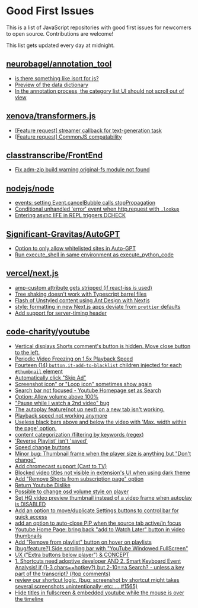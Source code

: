 # Good First Issues

This is a list of JavaScript repositories with good first issues for newcomers to open source. Contributions are welcome!

This list gets updated every day at midnight.

## [neurobagel/annotation_tool](https://github.com/neurobagel/annotation_tool)

- [is there something like isort for js?](https://github.com/neurobagel/annotation_tool/issues/354)
- [Preview of the data dictionary](https://github.com/neurobagel/annotation_tool/issues/415)
- [In the annotation process, the category list UI should not scroll out of view](https://github.com/neurobagel/annotation_tool/issues/239)

## [xenova/transformers.js](https://github.com/xenova/transformers.js)

- [[Feature request] streamer callback for text-generation task](https://github.com/xenova/transformers.js/issues/394)
- [[Feature request] CommonJS compatability](https://github.com/xenova/transformers.js/issues/152)

## [classtranscribe/FrontEnd](https://github.com/classtranscribe/FrontEnd)

- [Fix adm-zip build warning original-fs module not found](https://github.com/classtranscribe/FrontEnd/issues/734)

## [nodejs/node](https://github.com/nodejs/node)

- [events: setting Event.cancelBubble calls stopPropagation](https://github.com/nodejs/node/issues/50401)
- [Conditional unhandled 'error' event when http.request with `.lookup`](https://github.com/nodejs/node/issues/48771)
- [Entering async IIFE in REPL triggers DCHECK](https://github.com/nodejs/node/issues/38685)

## [Significant-Gravitas/AutoGPT](https://github.com/Significant-Gravitas/AutoGPT)

- [Option to only allow whitelisted sites in Auto-GPT](https://github.com/Significant-Gravitas/AutoGPT/issues/5289)
- [Run execute_shell in same environment as execute_python_code](https://github.com/Significant-Gravitas/AutoGPT/issues/1299)

## [vercel/next.js](https://github.com/vercel/next.js)

- [amp-custom attribute gets stripped (if react-jss is used)](https://github.com/vercel/next.js/issues/12243)
- [Tree shaking doesn't work with Typescript barrel files](https://github.com/vercel/next.js/issues/12557)
- [Flash of Unstyled content using Ant Design with Nextjs](https://github.com/vercel/next.js/issues/48483)
- [style: formatting in new Next.js apps deviate from `prettier` defaults](https://github.com/vercel/next.js/issues/54402)
- [Add support for server-timing header](https://github.com/vercel/next.js/issues/12382)

## [code-charity/youtube](https://github.com/code-charity/youtube)

- [Vertical displays Shorts comment's button is hidden. Move close button to the left.](https://github.com/code-charity/youtube/issues/1874)
- [Periodic Video Freezing on 1.5x Playback Speed](https://github.com/code-charity/youtube/issues/1873)
- [Fourteen (14) `button.it-add-to-blacklist` children injected for each `#thumbnail` element](https://github.com/code-charity/youtube/issues/1865)
- [Automatically click "Skip Ad"](https://github.com/code-charity/youtube/issues/1872)
- [Screenshot icon" or "Loop icon" sometimes show again](https://github.com/code-charity/youtube/issues/1859)
- [Search bar not focused - Youtube Homepage set as Search](https://github.com/code-charity/youtube/issues/1858)
- [Option: Allow volume above 100%](https://github.com/code-charity/youtube/issues/1821)
- ["Pause while I watch a 2nd video" bug](https://github.com/code-charity/youtube/issues/1867)
- [The autoplay feature(not up next) on a new tab isn't working.](https://github.com/code-charity/youtube/issues/1851)
- [Playback speed not working anymore](https://github.com/code-charity/youtube/issues/1856)
- [Useless black bars above and below the video with 'Max. width within the page' option.](https://github.com/code-charity/youtube/issues/1868)
- [content categorization /filtering by keywords (regex)](https://github.com/code-charity/youtube/issues/1760)
- ['Reverse Playlist' isn't 'saved'](https://github.com/code-charity/youtube/issues/1836)
- [Speed change buttons](https://github.com/code-charity/youtube/issues/1011)
- [Minor bug: Thumbnail frame when the player size is anything but "Don't change"](https://github.com/code-charity/youtube/issues/1864)
- [Add chromecast support (Cast to TV)](https://github.com/code-charity/youtube/issues/1860)
- [Blocked video titles not visible in extension's UI when using dark theme](https://github.com/code-charity/youtube/issues/1866)
- [Add "Remove Shorts from subscription page" option](https://github.com/code-charity/youtube/issues/1853)
- [Return Youtube Dislike](https://github.com/code-charity/youtube/issues/1862)
- [Possible to change osd volume style on player](https://github.com/code-charity/youtube/issues/1861)
- [Set HQ video preview thumbnail instead of a video frame when autoplay is DISABLED](https://github.com/code-charity/youtube/issues/797)
- [Add an option to move/duplicate Settings buttons to control bar for quick access](https://github.com/code-charity/youtube/issues/1855)
- [add an option to auto-close PIP when the source tab active/in focus](https://github.com/code-charity/youtube/issues/1850)
- [Youtube Home Page: bring back "add to Watch Later" button in video thumbnails](https://github.com/code-charity/youtube/issues/1201)
- [Add "Remove from playlist" button on hover on playlists](https://github.com/code-charity/youtube/issues/1854)
- [[bug/feature?] Side scrolling bar with "YouTube Windowed FullScreen"](https://github.com/code-charity/youtube/issues/1852)
- [UX  ("Extra buttons below player")   &   CONCEPT](https://github.com/code-charity/youtube/issues/1758)
- [1. Shortcuts need adoptive developer  AND  2. Smart Keyboard Event Analysis! if (1-3 chars==hotkey?) but 2-10==a Search? - unless a key part of the transcript? (/top comments)](https://github.com/code-charity/youtube/issues/1565)
- [review our shortcut logic. (bug: screenshot by shortcut might takes several screenshots unintentionally;  etc: ...  #1565)](https://github.com/code-charity/youtube/issues/1770)
- [Hide titles in fullscreen & embedded youtube while the mouse is over the timeline](https://github.com/code-charity/youtube/issues/1677)

